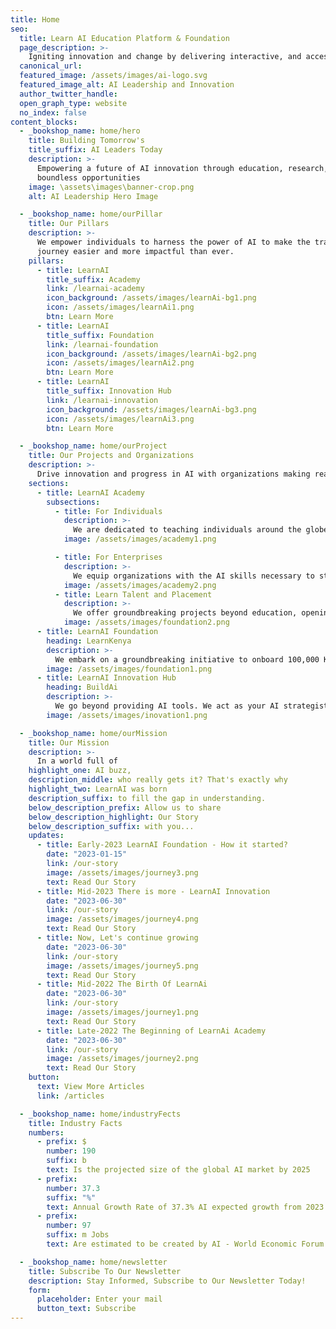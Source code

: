 ```yaml
---
title: Home
seo:
  title: Learn AI Education Platform & Foundation
  page_description: >-
    Igniting innovation and change by delivering interactive, and accessible AI education to individuals, enterprises, and institutions. With a focus on empowering communities, nurturing talent, and creating opportunities across borders, our mission is to shape the future of AI adoption and implementation in driving global impacts
  canonical_url:
  featured_image: /assets/images/ai-logo.svg
  featured_image_alt: AI Leadership and Innovation
  author_twitter_handle:
  open_graph_type: website
  no_index: false
content_blocks:
  - _bookshop_name: home/hero
    title: Building Tomorrow's
    title_suffix: AI Leaders Today
    description: >-
      Empowering a future of AI innovation through education, research, and unlocking 
      boundless opportunities
    image: \assets\images\banner-crop.png
    alt: AI Leadership Hero Image

  - _bookshop_name: home/ourPillar
    title: Our Pillars
    description: >-
      We empower individuals to harness the power of AI to make the transformation 
      journey easier and more impactful than ever.
    pillars:
      - title: LearnAI
        title_suffix: Academy
        link: /learnai-academy
        icon_background: /assets/images/learnAi-bg1.png
        icon: /assets/images/learnAi1.png
        btn: Learn More
      - title: LearnAI
        title_suffix: Foundation
        link: /learnai-foundation
        icon_background: /assets/images/learnAi-bg2.png
        icon: /assets/images/learnAi2.png
        btn: Learn More
      - title: LearnAI
        title_suffix: Innovation Hub
        link: /learnai-innovation
        icon_background: /assets/images/learnAi-bg3.png
        icon: /assets/images/learnAi3.png
        btn: Learn More

  - _bookshop_name: home/ourProject
    title: Our Projects and Organizations
    description: >-
      Drive innovation and progress in AI with organizations making real contributions at a time.
    sections:
      - title: LearnAI Academy
        subsections:
          - title: For Individuals
            description: >-
              We are dedicated to teaching individuals around the globe AI skills that are in high demand in today's and tomorrow's job markets.
            image: /assets/images/academy1.png

          - title: For Enterprises
            description: >-
              We equip organizations with the AI skills necessary to stay competitive in an ever-evolving business landscape.
            image: /assets/images/academy2.png
          - title: Learn Talent and Placement
            description: >-
              We offer groundbreaking projects beyond education, opening the door for students directly to higher-paying job opportunities.
            image: /assets/images/foundation2.png
      - title: LearnAI Foundation
        heading: LearnKenya
        description: >-
          We embark on a groundbreaking initiative to onboard 100,000 Kenyan students to our e-learning platform, equipping them with essential skills for better job opportunities and economic growth:
        image: /assets/images/foundation1.png
      - title: LearnAI Innovation Hub
        heading: BuildAi
        description: >-
          We go beyond providing AI tools. We act as your AI strategist, educator, and guide, empowering your business to leverage AI as a strategic asset to enhance operational efficiency and performance:
        image: /assets/images/inovation1.png

  - _bookshop_name: home/ourMission
    title: Our Mission
    description: >-
      In a world full of
    highlight_one: AI buzz,
    description_middle: who really gets it? That's exactly why
    highlight_two: LearnAI was born
    description_suffix: to fill the gap in understanding.
    below_description_prefix: Allow us to share
    below_description_highlight: Our Story
    below_description_suffix: with you...
    updates:
      - title: Early-2023 LearnAI Foundation - How it started?
        date: "2023-01-15"
        link: /our-story
        image: /assets/images/journey3.png
        text: Read Our Story
      - title: Mid-2023 There is more - LearnAI Innovation
        date: "2023-06-30"
        link: /our-story
        image: /assets/images/journey4.png
        text: Read Our Story
      - title: Now, Let's continue growing
        date: "2023-06-30"
        link: /our-story
        image: /assets/images/journey5.png
        text: Read Our Story
      - title: Mid-2022 The Birth Of LearnAi
        date: "2023-06-30"
        link: /our-story
        image: /assets/images/journey1.png
        text: Read Our Story
      - title: Late-2022 The Beginning of LearnAi Academy
        date: "2023-06-30"
        link: /our-story
        image: /assets/images/journey2.png
        text: Read Our Story
    button:
      text: View More Articles
      link: /articles

  - _bookshop_name: home/industryFects
    title: Industry Facts
    numbers:
      - prefix: $
        number: 190
        suffix: b
        text: Is the projected size of the global AI market by 2025
      - prefix:
        number: 37.3
        suffix: "%"
        text: Annual Growth Rate of 37.3% AI expected growth from 2023 to 2030
      - prefix:
        number: 97
        suffix: m Jobs
        text: Are estimated to be created by AI - World Economic Forum Research

  - _bookshop_name: home/newsletter
    title: Subscribe To Our Newsletter
    description: Stay Informed, Subscribe to Our Newsletter Today!
    form:
      placeholder: Enter your mail
      button_text: Subscribe
---
```

